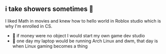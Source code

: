 ## i take showers sometimes 👋
I liked Math in movies and knew how to hello world in Roblox studio which is why I'm enrolled in CS.
- 🌱 if money were no object I would start my own game dev studio
- 🔭 one day my laptop would be running Arch Linux and dwm, that day is when Linux gaming becomes a thing
<!--
**jeanmaxcacacho/jeanmaxcacacho** is a ✨ _special_ ✨ repository because its `README.md` (this file) appears on your GitHub profile.

Here are some ideas to get you started:

- 🔭 I’m currently working on ...
- 🌱 I’m currently learning ...
- 👯 I’m looking to collaborate on ...
- 🤔 I’m looking for help with ...
- 💬 Ask me about ...
- 📫 How to reach me: ...
- 😄 Pronouns: ...
- ⚡ Fun fact: ...
-->
